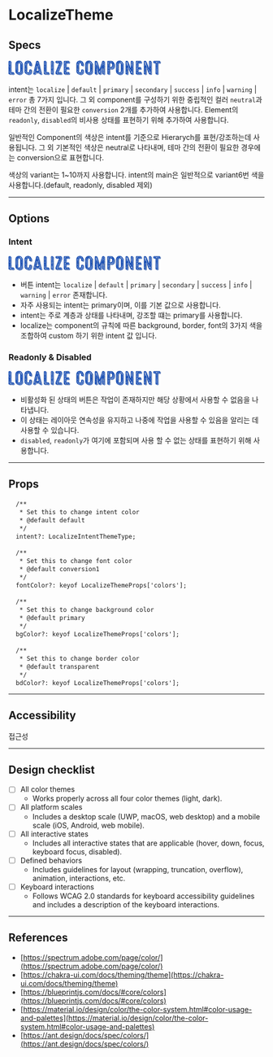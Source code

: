 # LocalizeTheme

## Specs

![./resources/anatomy/theme.anatomy.png](./resources/anatomy/theme.anatomy.png)

intent는 `localize` | `default` | `primary` | `secondary` | `success` | `info` | `warning` | `error` 총 7가지 입니다.
그 외 component를 구성하기 위한 중립적인 컬러 `neutral`과 테마 간의 전환이 필요한 `conversion` 2개를 추가하여 사용합니다.
Element의 `readonly`, `disabled`의 비사용 상태를 표현하기 위해 추가하여 사용합니다.

일반적인 Component의 색상은 intent를 기준으로 Hierarych를 표현/강조하는데 사용됩니다.
그 외 기본적인 색상은 neutral로 나타내며, 테마 간의 전환이 필요한 경우에는 conversion으로 표현합니다.

색상의 variant는 1~10까지 사용합니다. intent의 main은 일반적으로 variant6번 색을 사용합니다.(default, readonly, disabled 제외)

---

## Options

### Intent

![./resources/options/theme.options.intent.png](./resources/options/theme.options.intent.png)

- 버튼 intent는 `localize` | `default` | `primary` | `secondary` | `success` | `info` | `warning` | `error` 존재합니다.
- 자주 사용되는 intent는 primary이며, 이를 기본 값으로 사용합니다.
- intent는 주로 계층과 상태를 나타내며, 강조할 떄는 primary를 사용합니다.
- localize는 component의 규칙에 따른 background, border, font의 3가지 색을 조합하여 custom 하기 위한 intent 값 입니다.

### Readonly & Disabled

![./resources/options/theme.options.disabled.png](./resources/options/theme.options.disabled.png)

- 비활성화 된 상태의 버튼은 작업이 존재하지만 해당 상황에서 사용할 수 없음을 나타냅니다.
- 이 상태는 레이아웃 연속성을 유지하고 나중에 작업을 사용할 수 있음을 알리는 데 사용할 수 있습니다.
- `disabled`, `readonly`가 여기에 포함되며 사용 할 수 없는 상태를 표현하기 위해 사용합니다.

---

## Props

```tsx
  /**
   * Set this to change intent color
   * @default default
   */
  intent?: LocalizeIntentThemeType;

  /**
   * Set this to change font color
   * @default conversion1
   */
  fontColor?: keyof LocalizeThemeProps['colors'];

  /**
   * Set this to change background color
   * @default primary
   */
  bgColor?: keyof LocalizeThemeProps['colors'];

  /**
   * Set this to change border color
   * @default transparent
   */
  bdColor?: keyof LocalizeThemeProps['colors'];
```

---

## Accessibility

접근성

---

## Design checklist

- [ ] All color themes
  - Works properly across all four color themes (light, dark).
- [ ] All platform scales
  - Includes a desktop scale (UWP, macOS, web desktop) and a mobile scale (iOS, Android, web mobile).
- [ ] All interactive states
  - Includes all interactive states that are applicable (hover, down, focus, keyboard focus, disabled).
- [ ] Defined behaviors
  - Includes guidelines for layout (wrapping, truncation, overflow), animation, interactions, etc.
- [ ] Keyboard interactions
  - Follows WCAG 2.0 standards for keyboard accessibility guidelines and includes a description of the keyboard interactions.

---

## References

- [https://spectrum.adobe.com/page/color/](https://spectrum.adobe.com/page/color/)
- [https://chakra-ui.com/docs/theming/theme](https://chakra-ui.com/docs/theming/theme)
- [https://blueprintjs.com/docs/#core/colors](https://blueprintjs.com/docs/#core/colors)
- [https://material.io/design/color/the-color-system.html#color-usage-and-palettes](https://material.io/design/color/the-color-system.html#color-usage-and-palettes)
- [https://ant.design/docs/spec/colors/](https://ant.design/docs/spec/colors/)
